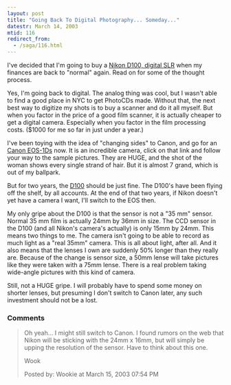 ```yaml
---
layout: post
title: "Going Back To Digital Photography... Someday..."
datestr: March 14, 2003
mtid: 116
redirect_from:
  - /saga/116.html
---
```


I've decided that I'm going to buy a <a href="http://www.nikonusa.com/usa_product/product.jsp?cat=1&grp=2&productNr=25206">Nikon D100, digital SLR</a> when my finances are back to "normal" again. Read on for some of the thought process.

Yes, I'm going back to digital.  The analog thing was cool, but I wasn't able to find a good place in NYC to get PhotoCDs made.  Without that, the next best way to digitize my shots is to buy a scanner and do it all myself.  But when you factor in the price of a good film scanner, it is actually cheaper to get a digital camera.  Especially when you factor in the film processing costs.  ($1000 for me so far in just under a year.)

I've been toying with the idea of "changing sides" to Canon, and go for an <a href="http://www.canon.co.jp/Imaging/EOS1DS/index.html">Canon EOS-1Ds</a> now.  It is an incredible camera, click on that link and follow your way to the sample pictures.  They are HUGE, and the shot of the woman shows every single strand of hair.  But it is almost 7 grand, which is out of my ballpark.

But for two years, the <a href="http://www.nikonusa.com/usa_product/product.jsp?cat=1&grp=2&productNr=25206">D100</a> should be just fine.  The D100's have been flying off the shelf, by all accounts.  At the end of that two years, if Nikon doesn't yet have a camera I want, I'll switch to the EOS then.

My only gripe about the D100 is that the sensor is not a "35 mm" sensor.  Normal 35 mm film is actually 24mm by 36mm in size.  The CCD sensor in the D100 (and all Nikon's camera's actually) is only 15mm by 24mm.  This means two things to me.  The camera isn't going to be able to record as much light as a "real 35mm" camera.  This is all about light, after all.  And it also means that the lenses I own are suddenly 50% longer than they really are.  Because of the change is sensor size, a 50mm lense will take pictures like they were taken with a 75mm lense.  There is a real problem taking wide-angle pictures with this kind of camera.

Still, not a HUGE gripe.  I will probably have to spend some money on shorter lenses, but presuming I don't switch to Canon later, any such investment should not be a lost.

### Comments

<blockquote>
Oh yeah... I might still switch to Canon.  I found rumors on the web that Nikon will be sticking with the 24mm x 16mm, but will simply be upping the resolution of the sensor.  Have to think about this one.

Wook
<div class="comment-meta">Posted by: Wookie at March 15, 2003 07:54 PM</div> </blockquote>

